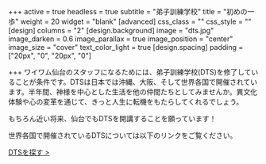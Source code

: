 +++
active = true
headless = true
subtitle = "弟子訓練学校"
title = "初めの一歩"
weight = 20
widget = "blank"
[advanced]
css_class = ""
css_style = ""
[design]
columns = "2"
[design.background]
image = "dts.jpg"
image_darken = 0.6
image_parallax = true
image_position = "center"
image_size = "cover"
text_color_light = true
[design.spacing]
padding = ["20px", "0", "20px", "0"]

+++
ワイワム仙台のスタッフになるためには、弟子訓練学校(DTS)を修了していることが条件です。DTSは日本では沖縄、大阪、そして世界各国で開催されています。半年間、神様を中心とした生活を他の仲間たちとしてみませんか。異文化体験や心の変革を通じて、きっと人生に転機をもたらしてくれるでしょう。

もちろん近い将来、仙台でもDTSを開講することを願っています！

世界各国で開催されているDTSについては以下のリンクをご覧ください。

[DTSを探す >](https://www.ywam.org/dts/ "DTSを探す")